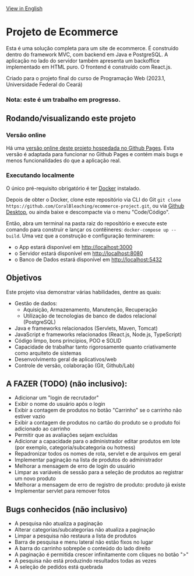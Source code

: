 [View in English](./README.md)

# Projeto de Ecommerce

Esta é uma solução completa para um site de ecommerce. É construído dentro do framework MVC, com backend em Java e PostgreSQL. A aplicação no lado do servidor também apresenta um backoffice implementado em HTML puro. O frontend é construído com React.js.

Criado para o projeto final do curso de Programação Web (2023.1, Universidade Federal do Ceará)

### Nota: este é um trabalho em progresso.

## Rodando/visualizando este projeto

### Versão online

Há uma [versão online deste projeto hospedada no Github Pages](https://coralbleaching.github.io/ecommerce-project/). Esta versão é adaptada para funcionar no Github Pages e contém mais bugs e menos funcionalidades do que a aplicação real.

### Executando localmente

O único pré-requisito obrigatório é ter [Docker](https://www.docker.com) instalado.

Depois de obter o Docker, clone este repositório via CLI do Git `git clone https://github.com/CoralBleaching/ecommerce-project.git`, ou via [Github Desktop](https://desktop.github.com), ou ainda baixe e descompacte via o menu "Code/Código".

Então, abra um terminal na pasta raiz do repositório e execute este comando para construir e lançar os contêineres: `docker-compose up --build`. Uma vez que a construção e configuração terminarem:

  * o App estará disponível em [http://localhost:3000](http://localhost:3000)
  * o Servidor estará disponível em [http://localhost:8080](http://localhost:8080)
  * o Banco de Dados estará disponível em [http://localhost:5432](http://localhost:5432)

## Objetivos

Este projeto visa demonstrar várias habilidades, dentre as quais:

  * Gestão de dados:
    * Aquisição, Armazenamento, Manutenção, Recuperação
    * Utilização de tecnologias de banco de dados relacional (PostgreSQL)
  * Java e frameworks relacionados (Servlets, Maven, Tomcat)
  * JavaScript e frameworks relacionados (React.js, Node.js, TypeScript)
  * Código limpo, bons princípios, POO e SOLID
  * Capacidade de trabalhar tanto rigorosamente quanto criativamente como arquiteto de sistemas
  * Desenvolvimento geral de aplicativos/web
  * Controle de versão, colaboração (Git, Github/Lab)

## A FAZER (TODO) (não inclusivo):

  * Adicionar um "login de recrutador"
  * Exibir o nome do usuário após o login
  * Exibir a contagem de produtos no botão "Carrinho" se o carrinho não estiver vazio
  * Exibir a contagem de produtos no cartão do produto se o produto foi adicionado ao carrinho
  * Permitir que as avaliações sejam excluídas
  * Adicionar a capacidade para o administrador editar produtos em lote (por exemplo, categoria/subcategoria ou hotness)
  * Repadronizar todos os nomes de rota, servlet e de arquivos em geral
  * Implementar paginação na lista de produtos do administrador
  * Melhorar a mensagem de erro de login do usuário
  * Limpar as variáveis de sessão para a seleção de produtos ao registrar um novo produto
  * Melhorar a mensagem de erro de registro de produto: produto já existe
  * Implementar servlet para remover fotos

## Bugs conhecidos (não inclusivo)

  * A pesquisa não atualiza a paginação
  * Alterar categorias/subcategorias não atualiza a paginação
  * Limpar a pesquisa não restaura a lista de produtos
  * Barra de pesquisa e menu lateral não estão fixos no lugar
  * A barra do carrinho sobrepõe o conteúdo do lado direito
  * A paginação é permitida crescer infinitamente com cliques no botão ">"
  * A pesquisa não está produzindo resultados todas as vezes
  * A seleção de pedidos está quebrada

